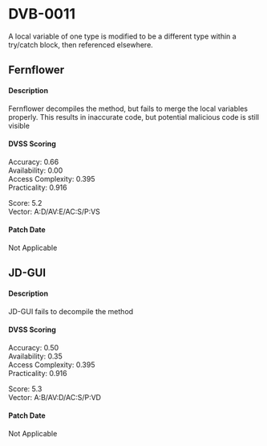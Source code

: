 # DVB-0011
A local variable of one type is modified to be a different type within a try/catch block, then referenced elsewhere.

##  Fernflower
#### Description
Fernflower decompiles the method, but fails to merge the local variables properly. This results in inaccurate code, but potential malicious code is still visible

#### DVSS Scoring
Accuracy: 0.66  
Availability: 0.00  
Access Complexity: 0.395  
Practicality: 0.916  

Score: 5.2  
Vector: A:D/AV:E/AC:S/P:VS

#### Patch Date
Not Applicable

##  JD-GUI
#### Description
JD-GUI fails to decompile the method

#### DVSS Scoring
Accuracy: 0.50  
Availability: 0.35  
Access Complexity: 0.395  
Practicality: 0.916  

Score: 5.3  
Vector: A:B/AV:D/AC:S/P:VD

#### Patch Date
Not Applicable